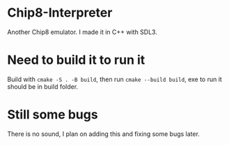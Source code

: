 # Chip8-Interpreter
Another Chip8 emulator. I made it in C++ with SDL3.

# Need to build it to run it
Build with ```cmake -S . -B build```, then run ```cmake --build build```, exe to run it should be in build folder.

# Still some bugs
There is no sound, I plan on adding this and fixing some bugs later.
